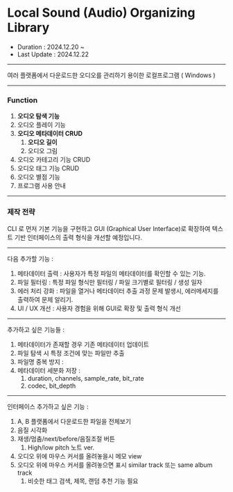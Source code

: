 # Local Sound (Audio) Organizing Library

- Duration : 2024.12.20 ~ 
- Last Update : 2024.12.22
---

여러 플랫폼에서 다운로드한 오디오를 관리하기 용이한 로컬프로그램 ( Windows )

---
### Function
1. **오디오 탐색 기능**
2. 오디오 플레이 기능
3. **오디오 메타데이터 CRUD**
   1. **오디오 길이**
   2. 오디오 그림
4. 오디오 카테고리 기능 CRUD
5. 오디오 태그 기능 CRUD
6. 오디오 별점 기능 
7. 프로그램 사용 안내

---
### 제작 전략
CLI 로 먼저 기본 기능을 구현하고 GUI (Graphical User Interface)로 확장하여 텍스트 기반 인터페이스의 출력 형식을 개선할 예정입니다.

---

다음 추가할 기능 :
1. 메타데이터 출력 : 사용자가 특정 파일의 메타데이터를 확인할 수 있는 기능.
2. 파일 필터링 : 특정 파일 형식만 필터링 / 파일 크기별로 필터링 / 생성 일자
3. 에러 처리 강화 : 파일을 열거나 메타데이터 추출 과정 문제 발생시, 에러메세지를 출력하여 문제 알리기.
4. UI / UX 개선 : 사용자 경험을 위해 GUI로 확장 및 출력 형식 개선
---
추가하고 싶은 기능들 : 
1. 메타데이터가 존재할 경우 기존 메타데이터 업데이트
2. 파일 탐색 시 특정 조건에 맞는 파일만 추출
3. 파일명 중복 방지 : 
4. 메타데이터 세분화 저장 :
   1. duration, channels, sample_rate, bit_rate
   2. codec, bit_depth
---
인터페이스 추가하고 싶은 기능 : 
1. A, B 플랫폼에서 다운로드한 파일을 전체보기
2. 음질 시각화
3. 재생/멈춤/next/before/음질조절 버튼
     1. High/low pitch 노트 ver.
4. 오디오 위에 마우스 커서를 올려놓을시 메모 view
5. 오디오 위에 마우스 커서를 올려놓으면 표시 similar track 또는 same album track
    1. 비슷한 태그 검색, 제목, 랜덤 추천 기능 필요
